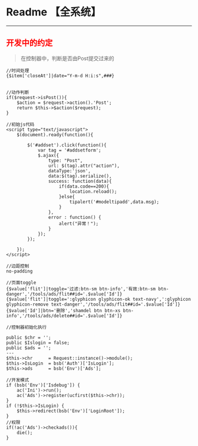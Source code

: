 # Readme 【全系统】

---


## <font color=red>开发中的约定</font>
> 在控制器中，判断是否由Post提交过来的

    //时间处理
    {$item['closeAt']|date="Y-m-d H:i:s",###}


    //动作判断
    if($request->isPost()){
        $action = $request->action().'Post';
        return $this->$action($request);
    }

    //初始js代码
    <script type="text/javascript">
        $(document).ready(function(){
        
            $('#addset').click(function(){
                var tag = '#addsetform';
                $.ajax({
                    type: "Post",
                    url: $(tag).attr("action"),
                    dataType:'json',
                    data:$(tag).serialize(),
                    success: function(data){
                        if(data.code==200){
                            location.reload();
                        }else{
                            tipalert('#modeltipadd',data.msg);
                        }
                    },
                    error : function() {
                        alert("异常！");
                    }
                });
            });
            
        });
    </script>

    //边距控制
    no-padding
    
    //页面toggle
    {$value['flit']|toggle='过滤:btn-sm btn-info','有效:btn-sm btn-danger','/tools/ads/flit##id='.$value['Id']}
    {$value['flit']|toggle=':glyphicon glyphicon-ok text-navy',':glyphicon glyphicon-remove text-danger','/tools/ads/flit##id='.$value['Id']}
    {$value['Id']|btn='删除','shamdel btn btn-xs btn-info','/tools/ads/delete##id='.$value['Id']}

    //控制器初始化执行

    public $chr = '';
    public $Islogin = false;
    public $ads = '';
    ---
    $this->chr      = Request::instance()->module();
    $this->IsLogin  = bsb('Auth')['IsLogin'];
    $this->ads      = bsb('Env')['Ads'];

    //开发模式
    if (bsb('Env')['Isdebug']) {
        ac('Ini')->run();
        ac('Ads')->register(ucfirst($this->chr));
    }
    if (!$this->IsLogin) {
        $this->redirect(bsb('Env')['LoginRoot']);
    }
    //权限
    if(!ac('Ads')->checkads()){
        die();
    }


